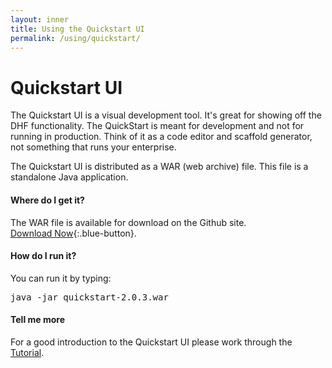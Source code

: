 ```yaml
---
layout: inner
title: Using the Quickstart UI
permalink: /using/quickstart/
---
```


# Quickstart UI

The Quickstart UI is a visual development tool. It's great for showing off the DHF functionality. The QuickStart is meant for development and not for running in production. Think of it as a code editor and scaffold generator, not something that runs your enterprise.

The Quickstart UI is distributed as a WAR (web archive) file. This file is a standalone Java application.

#### Where do I get it?
The WAR file is available for download on the Github site.  
[Download Now](https://github.com/marklogic/marklogic-data-hub/releases/download/v2.0.3/quick-start-2.0.3.war){:.blue-button}.

#### How do I run it?
You can run it by typing:

<pre class="cmdline">
java -jar quickstart-2.0.3.war
</pre>

#### Tell me more
For a good introduction to the Quickstart UI please work through the [Tutorial](../tutorial/2x.md).

